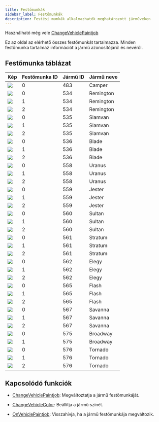 ```yaml
---
title: Festőmunkák
sidebar_label: Festőmunkák
description: Festési munkák alkalmazhatók meghatározott járműveken
---
```


Használható még vele [ChangeVehiclePaintjob](../functions/ChangeVehiclePaintjob)

Ez az oldal az elérhető összes festőmunkát tartalmazza. Minden festőmunka tartalmaz információt a jármű azonosítójáról és nevéről.

## Festőmunka táblázat

| Kép                                                    | Festőmunka ID | Jármű ID | Jármű neve   |
| ------------------------------------------------------ | ------------- | -------- | ------------ |
| ![](https://assets.open.mp/assets/images/paintjobs/VehiclePaintjob_Camper_0.png)    | 0             | 483      | Camper       |
| ![](https://assets.open.mp/assets/images/paintjobs/VehiclePaintjob_Remington_0.png) | 0             | 534      | Remington    |
| ![](https://assets.open.mp/assets/images/paintjobs/VehiclePaintjob_Remington_1.png) | 1             | 534      | Remington    |
| ![](https://assets.open.mp/assets/images/paintjobs/VehiclePaintjob_Remington_2.png) | 2             | 534      | Remington    |
| ![](https://assets.open.mp/assets/images/paintjobs/VehiclePaintjob_Slamvan_0.png)   | 0             | 535      | Slamvan      |
| ![](https://assets.open.mp/assets/images/paintjobs/VehiclePaintjob_Slamvan_1.png)   | 1             | 535      | Slamvan      |
| ![](https://assets.open.mp/assets/images/paintjobs/VehiclePaintjob_Slamvan_2.png)   | 2             | 535      | Slamvan      |
| ![](https://assets.open.mp/assets/images/paintjobs/VehiclePaintjob_Blade_0.png)     | 0             | 536      | Blade        |
| ![](https://assets.open.mp/assets/images/paintjobs/VehiclePaintjob_Blade_0.png)     | 1             | 536      | Blade        |
| ![](https://assets.open.mp/assets/images/paintjobs/VehiclePaintjob_Blade_0.png)     | 2             | 536      | Blade        |
| ![](https://assets.open.mp/assets/images/paintjobs/VehiclePaintjob_Uranus_0.png)    | 0             | 558      | Uranus       |
| ![](https://assets.open.mp/assets/images/paintjobs/VehiclePaintjob_Uranus_0.png)    | 1             | 558      | Uranus       |
| ![](https://assets.open.mp/assets/images/paintjobs/VehiclePaintjob_Uranus_0.png)    | 2             | 558      | Uranus       |
| ![](https://assets.open.mp/assets/images/paintjobs/VehiclePaintjob_Jester_0.png)    | 0             | 559      | Jester       |
| ![](https://assets.open.mp/assets/images/paintjobs/VehiclePaintjob_Jester_1.png)    | 1             | 559      | Jester       |
| ![](https://assets.open.mp/assets/images/paintjobs/VehiclePaintjob_Jester_2.png)    | 2             | 559      | Jester       |
| ![](https://assets.open.mp/assets/images/paintjobs/VehiclePaintjob_Sultan_0.png)    | 0             | 560      | Sultan       |
| ![](https://assets.open.mp/assets/images/paintjobs/VehiclePaintjob_Sultan_1.png)    | 1             | 560      | Sultan       |
| ![](https://assets.open.mp/assets/images/paintjobs/VehiclePaintjob_Sultan_2.png)    | 2             | 560      | Sultan       |
| ![](https://assets.open.mp/assets/images/paintjobs/VehiclePaintjob_Stratum_0.png)   | 0             | 561      | Stratum      |
| ![](https://assets.open.mp/assets/images/paintjobs/VehiclePaintjob_Stratum_1.png)   | 1             | 561      | Stratum      |
| ![](https://assets.open.mp/assets/images/paintjobs/VehiclePaintjob_Stratum_2.png)   | 2             | 561      | Stratum      |
| ![](https://assets.open.mp/assets/images/paintjobs/VehiclePaintjob_Elegy_0.png)     | 0             | 562      | Elegy        |
| ![](https://assets.open.mp/assets/images/paintjobs/VehiclePaintjob_Elegy_1.png)     | 1           	 | 562      | Elegy        |
| ![](https://assets.open.mp/assets/images/paintjobs/VehiclePaintjob_Elegy_2.png)     | 2             | 562      | Elegy        |
| ![](https://assets.open.mp/assets/images/paintjobs/VehiclePaintjob_Flash_0.png)     | 0             | 565      | Flash        |
| ![](https://assets.open.mp/assets/images/paintjobs/VehiclePaintjob_Flash_1.png)     | 1             | 565      | Flash        |
| ![](https://assets.open.mp/assets/images/paintjobs/VehiclePaintjob_Flash_2.png)     | 2             | 565      | Flash        |
| ![](https://assets.open.mp/assets/images/paintjobs/VehiclePaintjob_Savanna_0.png)   | 0             | 567      | Savanna      |
| ![](https://assets.open.mp/assets/images/paintjobs/VehiclePaintjob_Savanna_1.png)   | 1             | 567      | Savanna      |
| ![](https://assets.open.mp/assets/images/paintjobs/VehiclePaintjob_Savanna_2.png)   | 2             | 567      | Savanna      |
| ![](https://assets.open.mp/assets/images/paintjobs/VehiclePaintjob_Broadway_0.png)  | 0             | 575      | Broadway     |
| ![](https://assets.open.mp/assets/images/paintjobs/VehiclePaintjob_Broadway_1.png)  | 1             | 575      | Broadway     |
| ![](https://assets.open.mp/assets/images/paintjobs/VehiclePaintjob_Tornado_0.png)   | 0             | 576      | Tornado      |
| ![](https://assets.open.mp/assets/images/paintjobs/VehiclePaintjob_Tornado_1.png)   | 1             | 576      | Tornado      |
| ![](https://assets.open.mp/assets/images/paintjobs/VehiclePaintjob_Tornado_2.png)   | 2             | 576      | Tornado      |

## Kapcsolódó funkciók

- [ChangeVehiclePaintjob](../functions/ChangeVehiclePaintjob): Megváltoztatja a jármű festőmunkáját.
- [ChangeVehicleColor](ChangeVehicleColor): Beállítja a jármű színét.

- [OnVehiclePaintjob](../callbacks/OnVehiclePaintjob): Visszahívja, ha a jármű festőmunkája megváltozik.